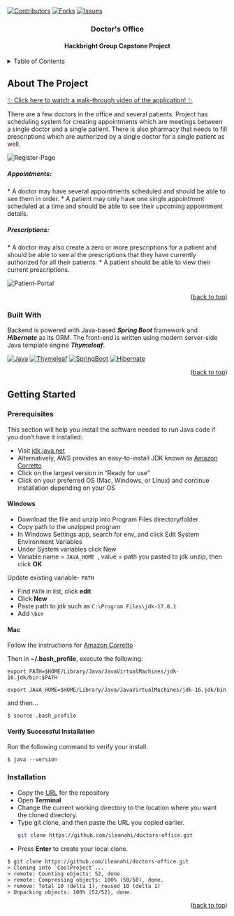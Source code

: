
<a name="readme-top"></a>

[![Contributors][contributors-shield]][contributors-url]
[![Forks][forks-shield]][forks-url]
[![Issues][issues-shield]][issues-url]

<h3 align="center">Doctor's Office</h3>
<h4 align="center">Hackbright Group Capstone Project</h4>

<!-- TABLE OF CONTENTS -->
<details>
  <summary>Table of Contents</summary>
  <ol>
    <li>
      <a href="#about-the-project">About The Project</a>
      <ul>
        <li><a href="#built-with">Built With</a></li>
      </ul>
    </li>
    <li>
      <a href="#getting-started">Getting Started</a>
      <ul>
        <li><a href="#prerequisites">Prerequisites</a></li>
        <li><a href="#installation">Installation</a></li>
      </ul>
    </li>
  </ol>
</details>



<!-- ABOUT THE PROJECT -->
## About The Project
[:sparkles: Click here to watch a walk-through video of the application! :sparkles:](https://youtu.be/jcNDna1fvb4)

There are a few doctors in the office and several patients. Project has scheduling system
for creating appointments which are meetings between a single doctor and a single patient.
There is also pharmacy that needs to fill prescriptions which are authorized by a single
doctor for a single patient as well.

![Register-Page][Register-Page-shield]

<h5>Appointments:</h5>
* A doctor may have several appointments scheduled and should be able to see them
in order.
* A patient may only have one single appointment scheduled at a time and should be 
able to see their upcoming appointment details.

<h5>Prescriptions:</h5>
* A doctor may also create a zero or more prescriptions for a patient and should be 
able to see al the prescriptions that they have currently authorized for all their patients.
* A patient should be able to view their current prescriptions.

![Patient-Portal][Patient-Portal-shield]
<p align="right">(<a href="#readme-top">back to top</a>)</p>

### Built With
Backend is powered with Java-based **_Spring Boot_** framework and **_Hibernate_** as its ORM.
The front-end is written using modern server-side Java template engine **_Thymeleaf_**.


[![Java][Java-shield]][Java-url] 
[![Thymeleaf][Thymeleaf-shield]][Thymeleaf-url]
[![SpringBoot][SpringBoot-shield]][SpringBoot-url]
[![Hibernate][Hibernate-shield]][Hibernate-url]

<p align="right">(<a href="#readme-top">back to top</a>)</p>



<!-- GETTING STARTED -->
## Getting Started

### Prerequisites
This section will help you install the software needed to run Java code if 
you don’t have it installed:

* Visit [jdk.java.net](https://jdk.java.net/)
* Alternatively, AWS provides an easy-to-install JDK known as [Amazon Corretto](https://aws.amazon.com/corretto/?filtered-posts.sort-by=item.additionalFields.createdDate&filtered-posts.sort-order=desc)
* Click on the largest version in “Ready for use”
* Click on your preferred OS (Mac, Windows, or Linux) and continue installation depending on your OS

#### Windows
* Download the file and unzip into Program Files directory/folder
* Copy path to the unzipped program
* In Windows Settings app, search for env, and click Edit System Environment Variables
* Under System variables click New
* Variable name = ```JAVA_HOME ```, value = path you pasted to jdk unzip, then click **OK**

Update existing variable- ```PATH```
* Find ```PATH``` in list, click **edit**
* Click **New**
* Paste path to jdk such as ```C:\Program Files\jdk-17.0.1```
* Add ```\bin```

#### Mac
Follow the instructions for [Amazon Corretto](https://aws.amazon.com/corretto/?filtered-posts.sort-by=item.additionalFields.createdDate&filtered-posts.sort-order=desc)

Then in **~/.bash_profile**, execute the following:
```
export PATH=$HOME/Library/Java/JavaVirtualMachines/jdk-16.jdk/bin:$PATH
```
```
export JAVA_HOME=$HOME/Library/Java/JavaVirtualMachines/jdk-16.jdk/bin
```
and then…
```shell
$ source .bash_profile
```
#### Verify Successful Installation
Run the following command to verify your install:
```shell
$ java --version
```
### Installation
* Copy the [URL](https://github.com/ileanahi/doctors-office.git) for the repository 
* Open **Terminal**
* Change the current working directory to the location where you want the cloned directory.
* Type git clone, and then paste the URL you copied earlier.
   ```sh
   git clone https://github.com/ileanahi/doctors-office.git
   ```
* Press **Enter** to create your local clone.
```shell
$ git clone https://github.com/ileanahi/doctors-office.git
> Cloning into `CoolProject`...
> remote: Counting objects: 52, done.
> remote: Compressing objects: 100% (50/50), done.
> remove: Total 10 (delta 1), reused 10 (delta 1)
> Unpacking objects: 100% (52/52), done.
```
<p align="right">(<a href="#readme-top">back to top</a>)</p>


<!-- MARKDOWN LINKS & IMAGES -->
<!-- https://www.markdownguide.org/basic-syntax/#reference-style-links -->
[contributors-shield]:https://img.shields.io/badge/CONTRIBUTERS-5-green
[contributors-url]: https://github.com/ileanahi/doctors-office/graphs/contributors
[forks-shield]: https://img.shields.io/badge/FORKS-2-blue
[forks-url]: https://github.com/ileanahi/doctors-office/network/members
[issues-shield]: https://img.shields.io/badge/ISSUES-0%20OPEN-yellow
[issues-url]: https://github.com/ileanahi/doctors-office/issues
[Java-shield]: https://img.shields.io/badge/Java-ED8B00?style=for-the-badge&logo=&logoColor=white
[Java-url]: https://www.java.com/en
[Thymeleaf-shield]: https://img.shields.io/badge/Thymeleaf-48892c?style=for-the-badge&logo=&logoColor=white
[Thymeleaf-url]: https://www.thymeleaf.org/
[SpringBoot-shield]: https://img.shields.io/badge/SpringBoot-8fce00?style=for-the-badge&logo=springboot&logoColor=white
[SpringBoot-url]: https://spring.io/
[Hibernate-shield]: https://img.shields.io/badge/Hibernate-59666C?style=for-the-badge&logo=Hibernate&logoColor=white
[Hibernate-url]: https://hibernate.org/
[Register-Page-shield]: https://user-images.githubusercontent.com/81582376/217858466-336fd40a-c6e1-4d12-a8e1-c3694b91f294.png
[Patient-Portal-shield]: https://user-images.githubusercontent.com/81582376/217858611-4051169d-ce13-4a3c-b498-8366fdad0c62.png
